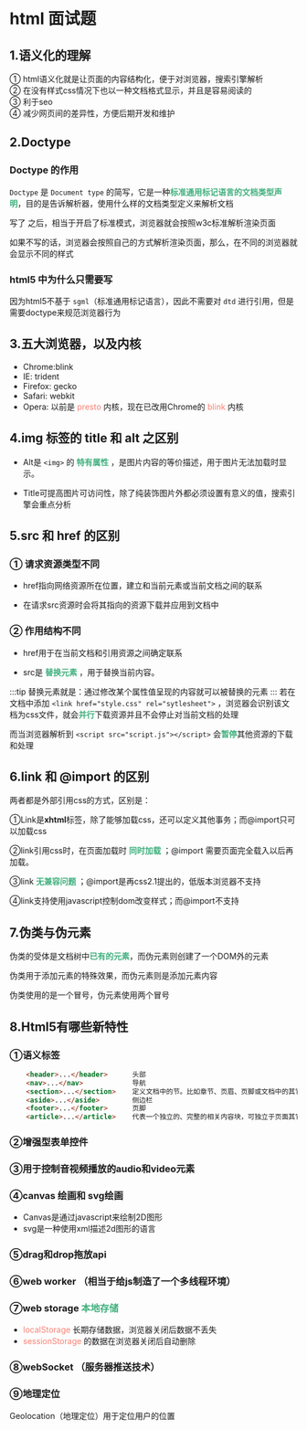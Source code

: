 
# html 面试题

## 1.语义化的理解
① html语义化就是让页面的内容结构化，便于对浏览器，搜索引擎解析  
② 在没有样式css情况下也以一种文档格式显示，并且是容易阅读的  
③ 利于seo  
④ 减少网页间的差异性，方便后期开发和维护  

## 2.Doctype
### Doctype 的作用
`Doctype` 是 `Document type` 的简写，它是一种<font color="#3EAF7C">**标准通用标记语言的文档类型声明**</font>，目的是告诉解析器，使用什么样的文档类型定义来解析文档  

写了 <font color="#FA8072"> <!Doctype html> </font> 之后，相当于开启了标准模式，浏览器就会按照w3c标准解析渲染页面  

如果不写的话，浏览器会按照自己的方式解析渲染页面，那么，在不同的浏览器就会显示不同的样式


### html5 中为什么只需要写 <!DOCTYPE HTML>
因为html5不基于 `sgml`（标准通用标记语言），因此不需要对 `dtd` 进行引用，但是需要doctype来规范浏览器行为

## 3.五大浏览器，以及内核
* Chrome:blink   
* IE: trident  
* Firefox: gecko  
* Safari: webkit  
* Opera: 以前是 <font color="#FA8072">presto</font> 内核，现在已改用Chrome的 <font color="#FA8072">blink</font> 内核

## 4.img 标签的 title 和 alt 之区别
* Alt是 `<img>`  的 <font color="#3EAF7C">**特有属性**</font> ，是图片内容的等价描述，用于图片无法加载时显示。  

* Title可提高图片可访问性，除了纯装饰图片外都必须设置有意义的值，搜索引擎会重点分析

## 5.src 和 href 的区别
### ① 请求资源类型不同  
* href指向网络资源所在位置，建立和当前元素或当前文档之间的联系 
      
* 在请求src资源时会将其指向的资源下载并应用到文档中  
### ② 作用结构不同  
* href用于在当前文档和引用资源之间确定联系

* src是 <font color="#3EAF7C">**替换元素**</font> ，用于替换当前内容。

:::tip
替换元素就是：通过修改某个属性值呈现的内容就可以被替换的元素
:::
若在文档中添加 `<link href="style.css" rel="sytlesheet">` ，浏览器会识别该文档为css文件，就会<font color="#3EAF7C">**并行**</font>下载资源并且不会停止对当前文档的处理

而当浏览器解析到 `<script src="script.js"></script>` 会<font color="#3EAF7C">**暂停**</font>其他资源的下载和处理

## 6.link 和 @import 的区别
两者都是外部引用css的方式，区别是：

①Link是**xhtml**标签，除了能够加载css，还可以定义其他事务；而@import只可以加载css

②link引用css时，在页面加载时 <font color="#3EAF7C">**同时加载**</font> ；@import 需要页面完全载入以后再加载。

③link <font color="#3EAF7C">**无兼容问题**</font> ；@import是再css2.1提出的，低版本浏览器不支持

④link支持使用javascript控制dom改变样式；而@import不支持

## 7.伪类与伪元素
伪类的受体是文档树中<font color="#3EAF7C">**已有的元素**</font>，而伪元素则创建了一个DOM外的元素

伪类用于添加元素的特殊效果，而伪元素则是添加元素内容 

伪类使用的是一个冒号，伪元素使用两个冒号

## 8.Html5有哪些新特性
### ①语义标签  
```html
    <header>...</header>      头部    
    <nav>...</nav>            导航    
    <section>...</section>    定义文档中的节。比如章节、页眉、页脚或文档中的其它部分     
    <aside>...</aside>        侧边栏    
    <footer>...</footer>	  页脚    
    <article>...</article>    代表一个独立的、完整的相关内容块，可独立于页面其它内容使用。例如一篇完整的论坛帖子，一篇博客文章，一个用户评论等 
```

### ②增强型表单控件

### ③用于控制音视频播放的audio和video元素

### ④canvas 绘画和 svg绘画

* Canvas是通过javascript来绘制2D图形  
* svg是一种使用xml描述2d图形的语言

### ⑤drag和drop拖放api

### ⑥web worker （相当于给js制造了一个多线程环境）

### ⑦web storage <font color="#3EAF7C">**本地存储**</font>
* <font color="#FA8072">localStorage</font> 长期存储数据，浏览器关闭后数据不丢失
* <font color="#FA8072">sessionStorage</font>  的数据在浏览器关闭后自动删除

### ⑧webSocket （服务器推送技术）

### ⑨地理定位
Geolocation（地理定位）用于定位用户的位置  